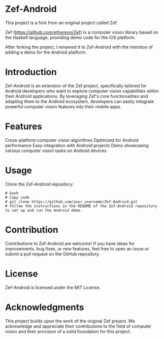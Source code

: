 
# Zef-Android 
This project is a fork from an original project called Zef.

Zef (https://github.com/ethereon/Zef) is a computer vision library based on the Haskell language, providing demo code for the iOS platform.

After forking the project, I renamed it to Zef-Android with the intention of adding a demo for the Android platform.

# Introduction 
Zef-Android is an extension of the Zef project, specifically tailored for Android developers who want to explore computer vision capabilities within their Android applications. By leveraging Zef's core functionalities and adapting them to the Android ecosystem, developers can easily integrate powerful computer vision features into their mobile apps.

# Features
Cross-platform computer vision algorithms
Optimized for Android performance
Easy integration with Android projects
Demo showcasing various computer vision tasks on Android devices

# Usage 
Clone the Zef-Android repository:

```
# bash
# Copy code
# git clone https://github.com/your_username/Zef-Android.git
# Follow the instructions in the README of the Zef-Android repository to set up and run the Android demo.
```
# Contribution
Contributions to Zef-Android are welcome! If you have ideas for improvements, bug fixes, or new features, feel free to open an issue or submit a pull request on the GitHub repository.

# License 
Zef-Android is licensed under the MIT License.

# Acknowledgments 
This project builds upon the work of the original Zef project. We acknowledge and appreciate their contributions to the field of computer vision and their provision of a solid foundation for this project.
